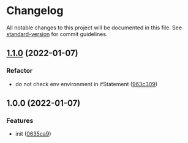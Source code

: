 # Changelog

All notable changes to this project will be documented in this file. See [standard-version](https://github.com/conventional-changelog/standard-version) for commit guidelines.

## [1.1.0](https://github.com/SolidZORO/babel-plugin-add-react-mobx-observer-displayname/compare/v1.0.0...v1.1.0) (2022-01-07)


### Refactor

* do not check env environment in ifStatement ([963c309](https://github.com/SolidZORO/babel-plugin-add-react-mobx-observer-displayname/commit/963c3092da498ec6e9bb7066cd06b671aeccdad8))

## 1.0.0 (2022-01-07)


### Features

* init ([0635ca9](https://github.com/SolidZORO/babel-plugin-add-react-mobx-observer-displayname/commit/0635ca9f3f75e3092566786ea9d29b38dc9e81fa))
